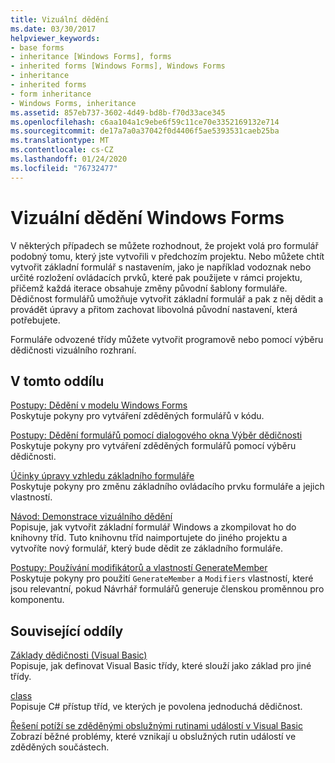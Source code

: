 ```yaml
---
title: Vizuální dědění
ms.date: 03/30/2017
helpviewer_keywords:
- base forms
- inheritance [Windows Forms], forms
- inherited forms [Windows Forms], Windows Forms
- inheritance
- inherited forms
- form inheritance
- Windows Forms, inheritance
ms.assetid: 857eb737-3602-4d49-bd8b-f70d33ace345
ms.openlocfilehash: c6aa104a1c9ebe6f59c11ce70e3352169132e714
ms.sourcegitcommit: de17a7a0a37042f0d4406f5ae5393531caeb25ba
ms.translationtype: MT
ms.contentlocale: cs-CZ
ms.lasthandoff: 01/24/2020
ms.locfileid: "76732477"
---
```

# <a name="windows-forms-visual-inheritance"></a>Vizuální dědění Windows Forms
V některých případech se můžete rozhodnout, že projekt volá pro formulář podobný tomu, který jste vytvořili v předchozím projektu. Nebo můžete chtít vytvořit základní formulář s nastavením, jako je například vodoznak nebo určité rozložení ovládacích prvků, které pak použijete v rámci projektu, přičemž každá iterace obsahuje změny původní šablony formuláře. Dědičnost formulářů umožňuje vytvořit základní formulář a pak z něj dědit a provádět úpravy a přitom zachovat libovolná původní nastavení, která potřebujete.  
  
 Formuláře odvozené třídy můžete vytvořit programově nebo pomocí výběru dědičnosti vizuálního rozhraní.  
  
## <a name="in-this-section"></a>V tomto oddílu  
 [Postupy: Dědění v modelu Windows Forms](how-to-inherit-windows-forms.md)  
 Poskytuje pokyny pro vytváření zděděných formulářů v kódu.  
  
 [Postupy: Dědění formulářů pomocí dialogového okna Výběr dědičnosti](how-to-inherit-forms-using-the-inheritance-picker-dialog-box.md)  
 Poskytuje pokyny pro vytváření zděděných formulářů pomocí výběru dědičnosti.  
  
 [Účinky úpravy vzhledu základního formuláře](effects-of-modifying-base-form-appearance.md)  
 Poskytuje pokyny pro změnu základního ovládacího prvku formuláře a jejich vlastností.  
  
 [Návod: Demonstrace vizuálního dědění](walkthrough-demonstrating-visual-inheritance.md)  
 Popisuje, jak vytvořit základní formulář Windows a zkompilovat ho do knihovny tříd. Tuto knihovnu tříd naimportujete do jiného projektu a vytvoříte nový formulář, který bude dědit ze základního formuláře.  
  
 [Postupy: Používání modifikátorů a vlastností GenerateMember](how-to-use-the-modifiers-and-generatemember-properties.md)  
 Poskytuje pokyny pro použití `GenerateMember` a `Modifiers` vlastností, které jsou relevantní, pokud Návrhář formulářů generuje členskou proměnnou pro komponentu.  
  
## <a name="related-sections"></a>Související oddíly  
 [Základy dědičnosti (Visual Basic)](../../../visual-basic/programming-guide/language-features/objects-and-classes/inheritance-basics.md)  
 Popisuje, jak definovat Visual Basic třídy, které slouží jako základ pro jiné třídy.  
  
 [class](../../../csharp/language-reference/keywords/class.md)  
 Popisuje C# přístup tříd, ve kterých je povolena jednoduchá dědičnost.  
  
 [Řešení potíží se zděděnými obslužnými rutinami událostí v Visual Basic](../../../visual-basic/programming-guide/language-features/events/troubleshooting-inherited-event-handlers.md)  
 Zobrazí běžné problémy, které vznikají u obslužných rutin událostí ve zděděných součástech.
